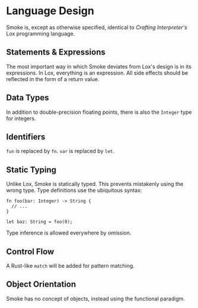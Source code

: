 # Language Design

Smoke is, except as otherwise specified, identical to _Crafting Interpreter's_ Lox programming language.

## Statements & Expressions

The most important way in which Smoke deviates from Lox's design is in its expressions. In Lox, everything is an expression. All side effects should be reflected in the form of a return value.

## Data Types

In addition to double-precision floating points, there is also the `Integer` type for integers.

## Identifiers

`fun` is replaced by `fn`.
`var` is replaced by `let`.

## Static Typing

Unlike Lox, Smoke is statically typed. This prevents mistakenly using the wrong type. Type definitions use the ubiquitous syntax:

```smoke
fn foo(bar: Integer) -> String {
  // ...
}

let baz: String = foo(0);
```

Type inference is allowed everywhere by omission.

## Control Flow

A Rust-like `match` will be added for pattern matching.

## Object Orientation

Smoke has no concept of objects, instead using the functional paradigm.
